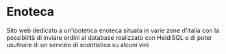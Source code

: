 # Enoteca

Sito web dedicato a un'ipotetica enoteca situata in varie zone d'italia con la possibilità di inviare ordini al database realizzato con HeidiSQL e di poter usufruire di un servizio di scontistica su alcuni vini
